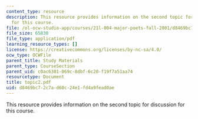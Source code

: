 ```yaml
---
content_type: resource
description: This resource provides information on the second topic for discussion
  for this course.
file: /ol-ocw-studio-app/courses/21l-004-major-poets-fall-2001/d8469bc72c7ad60c24e1fd4a9fead0ae_topic2.pdf
file_size: 65830
file_type: application/pdf
learning_resource_types: []
license: https://creativecommons.org/licenses/by-nc-sa/4.0/
ocw_type: OCWFile
parent_title: Study Materials
parent_type: CourseSection
parent_uid: c0ac6301-069c-8dbf-6c20-f19f7a51aa74
resourcetype: Document
title: topic2.pdf
uid: d8469bc7-2c7a-d60c-24e1-fd4a9fead0ae
---
```

This resource provides information on the second topic for discussion for this course.
